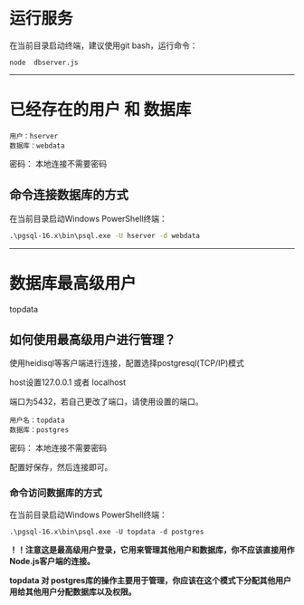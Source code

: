 # 运行服务

在当前目录启动终端，建议使用git bash，运行命令：


```shell
node  dbserver.js
```

----------------------------

# 已经存在的用户 和 数据库

```
用户：hserver
数据库：webdata
```

密码： 本地连接不需要密码

## 命令连接数据库的方式

在当前目录启动Windows PowerShell终端：

```cmd
.\pgsql-16.x\bin\psql.exe -U hserver -d webdata
```

----------------------------

# 数据库最高级用户

topdata

## 如何使用最高级用户进行管理？

使用heidisql等客户端进行连接，配置选择postgresql(TCP/IP)模式

host设置127.0.0.1 或者 localhost

端口为5432，若自己更改了端口，请使用设置的端口。

```
用户名：topdata
数据库：postgres
```

密码： 本地连接不需要密码

配置好保存，然后连接即可。

### 命令访问数据库的方式

在当前目录启动Windows PowerShell终端：

```shell
.\pgsql-16.x\bin\psql.exe -U topdata -d postgres
```

**！！注意这是最高级用户登录，它用来管理其他用户和数据库，你不应该直接用作Node.js客户端的连接。**

**topdata 对 postgres库的操作主要用于管理，你应该在这个模式下分配其他用户用给其他用户分配数据库以及权限。**
